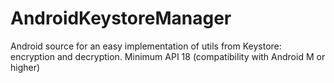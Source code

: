 # AndroidKeystoreManager
Android source for an easy implementation of utils from Keystore: encryption and decryption. Minimum API 18 (compatibility with Android M or higher)
